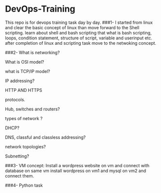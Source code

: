 # DevOps-Training
This repo is for devops training task day by day.
###1- I started from linux and clear the basic concept of linux than move forward to the Shell scripting.
learn about shell and bash scripting that what is bash scripting, loops, condition statement, structure of script, variable and userinput etc.
after completion of linux and scripting task move to the netwoking concept.

###2- What is networking?

What is OSI model?

what is TCP/IP model?

IP addressing?

HTTP AND HTTPS

protocols.

Hub, switches and routers?

types of network ?

DHCP?

DNS, classful and classless addressing?

network topologies?

Subnetting?

###3- VM concept: Install a wordpress website on vm and connect with database on same vm
install wordpress on vm1 and mysql on vm2 and connect them.

###4- Python task
